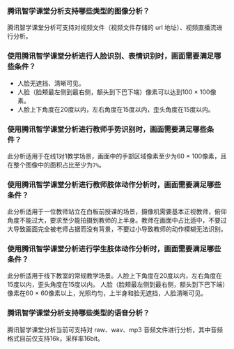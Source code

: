 
### 腾讯智学课堂分析支持哪些类型的图像分析？
腾讯智学课堂分析可支持对视频文件（视频文件存储的 url 地址）、视频直播流进行分析。

### 使用腾讯智学课堂分析进行人脸识别、表情识别时，画面需要满足哪些条件？
- 人脸无遮挡、清晰可见。
- 人脸（脸颊最左侧到最右侧，额头到下巴下端）像素可以达到100 × 100像素。
- 人脸上下角度在20度以内，左右角度在15度以内，歪头角度在15度以内。

### 使用腾讯智学课堂分析进行教师手势识别时，画面需要满足哪些条件？
此分析适用于在线1对1教学场景，画面中的手部区域像素至少为60 × 100像素，且在整个图像中的面积占比至少为`7%`。

### 使用腾讯智学课堂分析进行教师肢体动作分析时，画面需要满足哪些条件？
此分析适用于一位教师站立在白板前授课的场景，摄像机需要基本正视教师，俯仰角度不能过大，要求至少能拍摄到教师的上半身。教师在画面中占比适中，不要过大导致画面完全被老师占据而没有背景，不要过小导致教师的动作模糊无法识别。

### 使用腾讯智学课堂分析进行学生肢体动作分析时，画面需要满足哪些条件？
此分析适用于线下教室的常规教学场景。人脸上下角度在20度以内，左右角度在15度以内，歪头角度在15度以内。
人脸（脸颊最左侧到最右侧，额头到下巴下端）像素在60 × 60像素以上，光照均匀，上半身和脸无遮挡，人脸清晰可见。

### 腾讯智学课堂分析支持哪些类型的语音分析？
腾讯智学课堂分析当前可支持对 raw、wav、mp3 音频文件进行分析，其中音频格式目前仅支持16k，采样率16bit。


